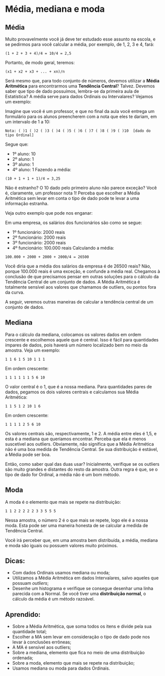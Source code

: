 # Média, mediana e moda
## Média
Muito provavelmente você já deve ter estudado esse assunto na escola, e se pedirmos para você calcular a média, por exemplo, de 1, 2, 3 e 4, fará:

`(1 + 2 + 3 + 4)/4 = 10/4 = 2,5`

Portanto, de modo geral, teremos:

`(x1 + x2 + x3 + ... + xn)/n`

Será mesmo que, para todo conjunto de números, devemos utilizar a **Média Aritmética** para encontrarmos uma **Tendência Central**? Talvez. Devemos saber que tipo de dado possuímos, lembra-se da primeira aula de Estatística? A média serve para dados Ordinais ou Intervalares? Vejamos um exemplo:

Imagine que você é um professor, e que no final da aula você entrega um formulário para os alunos preencherem com a nota que eles te dariam, em um intervalo de 1 a 10:

`Nota: ( )1 ( )2 ( )3 ( )4 ( )5 ( )6 ( )7 ( )8 ( )9 ( )10  [dado do tipo Ordinal]`

Segue que:

* 1º aluno: 10
* 2º aluno: 1
* 3º aluno: 1
* 4º aluno: 1
Fazendo a média:

`(10 + 1 + 1 + 1)/4 = 3,25`

Não é estranho? O 10 dado pelo primeiro aluno não parece exceção? Você é, claramente, um professor nota 1! Perceba que escolher a Média Aritmética sem levar em conta o tipo de dado pode te levar a uma informação estranha.

Veja outro exemplo que pode nos enganar:

Em uma empresa, os salários dos funcionários são como se segue:

* 1º funcionário: 2000 reais
* 2º funcionário: 2000 reais
* 3º funcionário: 2000 reais
* 4º funcionário: 100.000 reais
Calculando a média:

`100.000 + 2000 + 2000 + 2000/4 = 26500`

Você diria que a média dos salários da empresa é de 26500 reais? Não, porque 100.000 reais é uma exceção, e confunde a média real. Chegamos à conclusão de que precisamos pensar em outras soluções para o cálculo da Tendência Central de um conjunto de dados. A Média Aritmética é totalmente sensível aos valores que chamamos de outliers, ou pontos fora da curva.

A seguir, veremos outras maneiras de calcular a tendência central de um conjunto de dados.

## Mediana
Para o cálculo da mediana, colocamos os valores dados em ordem crescente e escolhemos aquele que é central. Isso é fácil para quantidades ímpares de dados, pois haverá um número localizado bem no meio da amostra. Veja um exemplo:

`1 1 6 1 5 10 1 1 1`

Em ordem crescente:

`1 1 1 1 1 1 5 6 10`

O valor central é o 1, que é a nossa mediana. Para quantidades pares de dados, pegamos os dois valores centrais e calculamos sua Média Aritmética:

`1 1 5 1 2 10 1 6`

Em ordem crescente:

`1 1 1 1 2 5 6 10`

Os valores centrais são, respectivamente, 1 e 2. A média entre eles é 1,5, e esta é a mediana que queríamos encontrar. Perceba que ela é menos suscetível aos outliers. Obviamente, não significa que a Média Aritmética não é uma boa medida de Tendência Central. Se sua distribuição é estável, a Média pode ser boa.

Então, como saber qual das duas usar? Inicialmente, verifique se os outliers são muito grandes e distantes do resto da amostra. Outra regra é que, se o tipo de dado for Ordinal, a média não é um bom método.

## Moda
A moda é o elemento que mais se repete na distribuição:

`1 1 2 2 2 2 2 3 3 5 5 5`

Nessa amostra, o número 2 é o que mais se repete, logo ele é a nossa moda. Esta pode ser uma maneira honesta de se calcular a medida de Tendência Central.

Você irá perceber que, em uma amostra bem distribuída, a média, mediana e moda são iguais ou possuem valores muito próximos.

## Dicas:
* Com dados Ordinais usamos mediana ou moda;
* Utilizamos a Média Aritmética em dados Intervalares, salvo aqueles que possuam *outliers*;
* Desenhe um histograma e verifique se consegue desenhar uma linha parecida com a Normal. Se você tiver uma **distribuição normal**, o cálculo da média é um método razoável.

## Aprendido:

* Sobre a Média Aritmética, que soma todos os itens e divide pela sua quantidade total;
* Escolher a MA sem levar em consideração o tipo de dado pode nos levar à conclusões errôneas;
* A MA é sensível aos outliers;
* Sobre a mediana, elemento que fica no meio de uma distribuição ordenada;
* Sobre a moda, elemento que mais se repete na distribuição;
* Usamos mediana ou moda para dados Ordinais.
